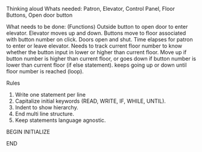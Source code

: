 Thinking aloud 
Whats needed: Patron, Elevator, Control Panel, Floor Buttons, Open door button

What needs to be done: (Functions) 
Outside button to open door to enter elevator.
Elevator moves up and down.
Buttons move to floor associated with button number on click.
Doors open and shut.
Time elapses for patron to enter or leave elevator.
Needs to track current floor number to know whether the button input in lower or higher than current floor.
Move up if button number is higher than current floor, or goes down if button number is lower than current floor (if else statement).
keeps going up or down until floor number is reached (loop).

Rules
1. Write one statement per line
2. Capitalize initial keywords (READ, WRITE, IF, WHILE, UNTIL).
3. Indent to show hierarchy.
4. End multi line structure.
5. Keep statements language agnostic.



BEGIN
  INITIALIZE  
  

END
